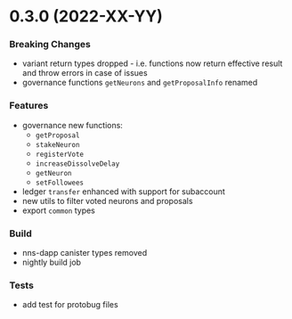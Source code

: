 # 0.3.0 (2022-XX-YY)

### Breaking Changes

- variant return types dropped - i.e. functions now return effective result and throw errors in case of issues
- governance functions `getNeurons` and `getProposalInfo` renamed

### Features

- governance new functions:
  - `getProposal`
  - `stakeNeuron`
  - `registerVote`
  - `increaseDissolveDelay`
  - `getNeuron`
  - `setFollowees`
- ledger `transfer` enhanced with support for subaccount  
- new utils to filter voted neurons and proposals
- export `common` types

### Build

- nns-dapp canister types removed
- nightly build job

### Tests

- add test for protobug files
